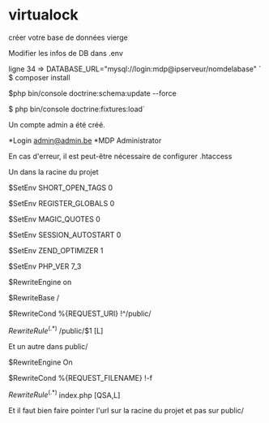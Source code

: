 # virtualock

créer votre base de données vierge

Modifier les infos de DB dans .env

ligne 34 => DATABASE_URL="mysql://login:mdp@ipserveur/nomdelabase"
`
$ composer install

$php bin/console doctrine:schema:update --force

$ php bin/console doctrine:fixtures:load`

Un compte admin a été créé.

*Login admin@admin.be
*MDP Administrator

En cas d'erreur, il est peut-être nécessaire de configurer .htaccess

Un dans la racine du projet

$SetEnv SHORT_OPEN_TAGS 0

$SetEnv REGISTER_GLOBALS 0

$SetEnv MAGIC_QUOTES 0

$SetEnv SESSION_AUTOSTART 0

$SetEnv ZEND_OPTIMIZER 1

$SetEnv PHP_VER 7_3

$RewriteEngine on

$RewriteBase /

$RewriteCond %{REQUEST_URI} !^/public/

$RewriteRule ^(.*)$ /public/$1 [L]

Et un autre dans public/

$RewriteEngine On

$RewriteCond %{REQUEST_FILENAME} !-f

$RewriteRule ^(.*)$ index.php [QSA,L]

Et il faut bien faire pointer l'url sur la racine du projet et pas sur public/

